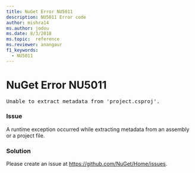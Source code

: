 ```yaml
---
title: NuGet Error NU5011
description: NU5011 Error code
author: mishra14
ms.author: jodou
ms.date: 8/3/2018
ms.topic:  reference
ms.reviewer: anangaur
f1_keywords: 
  - NU5011
---
```


# NuGet Error NU5011
<pre>Unable to extract metadata from 'project.csproj'.</pre>

### Issue

A runtime exception occurred while extracting metadata from an assembly or a project file.


### Solution

Please create an issue at https://github.com/NuGet/Home/issues.

